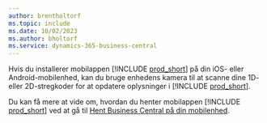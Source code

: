 ```yaml
---
author: brentholtorf
ms.topic: include
ms.date: 10/02/2023
ms.author: bholtorf
ms.service: dynamics-365-business-central
---
```


Hvis du installerer mobilappen [!INCLUDE [prod_short](prod_short.md)] på din iOS- eller Android-mobilenhed, kan du bruge enhedens kamera til at scanne dine 1D- eller 2D-stregkoder for at opdatere oplysninger i [!INCLUDE [prod_short](prod_short.md)]. 

Du kan få mere at vide om, hvordan du henter mobilappen [!INCLUDE [prod_short](prod_short.md)] ved at gå til [Hent Business Central på din mobilenhed](../install-mobile-app.md).